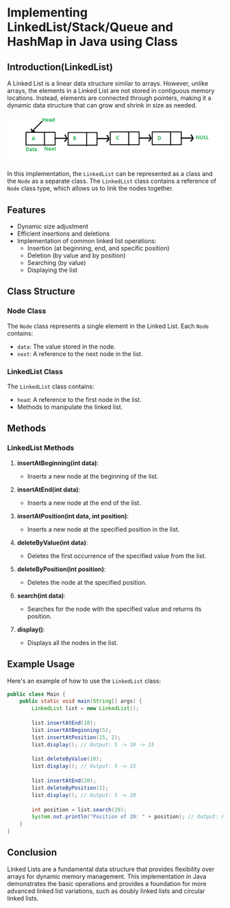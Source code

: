 
# Implementing LinkedList/Stack/Queue and HashMap in Java using Class

## Introduction(LinkedList)

A Linked List is a linear data structure similar to arrays. However, unlike arrays, the elements in a Linked List are not stored in contiguous memory locations. Instead, elements are connected through pointers, making it a dynamic data structure that can grow and shrink in size as needed.

![Linked List Structure](Linkedlist.png)

In this implementation, the `LinkedList` can be represented as a class and the `Node` as a separate class. The `LinkedList` class contains a reference of `Node` class type, which allows us to link the nodes together.

## Features

- Dynamic size adjustment
- Efficient insertions and deletions
- Implementation of common linked list operations:
  - Insertion (at beginning, end, and specific position)
  - Deletion (by value and by position)
  - Searching (by value)
  - Displaying the list

## Class Structure

### Node Class

The `Node` class represents a single element in the Linked List. Each `Node` contains:
- `data`: The value stored in the node.
- `next`: A reference to the next node in the list.

### LinkedList Class

The `LinkedList` class contains:
- `head`: A reference to the first node in the list.
- Methods to manipulate the linked list.

## Methods

### LinkedList Methods

1. **insertAtBeginning(int data)**:
   - Inserts a new node at the beginning of the list.

2. **insertAtEnd(int data)**:
   - Inserts a new node at the end of the list.

3. **insertAtPosition(int data, int position)**:
   - Inserts a new node at the specified position in the list.

4. **deleteByValue(int data)**:
   - Deletes the first occurrence of the specified value from the list.

5. **deleteByPosition(int position)**:
   - Deletes the node at the specified position.

6. **search(int data)**:
   - Searches for the node with the specified value and returns its position.

7. **display()**:
   - Displays all the nodes in the list.

## Example Usage

Here's an example of how to use the `LinkedList` class:

```java
public class Main {
    public static void main(String[] args) {
        LinkedList list = new LinkedList();

        list.insertAtEnd(10);
        list.insertAtBeginning(5);
        list.insertAtPosition(15, 2);
        list.display(); // Output: 5 -> 10 -> 15

        list.deleteByValue(10);
        list.display(); // Output: 5 -> 15

        list.insertAtEnd(20);
        list.deleteByPosition(1);
        list.display(); // Output: 5 -> 20

        int position = list.search(20);
        System.out.println("Position of 20: " + position); // Output: Position of 20: 2
    }
}
```

## Conclusion

Linked Lists are a fundamental data structure that provides flexibility over arrays for dynamic memory management. This implementation in Java demonstrates the basic operations and provides a foundation for more advanced linked list variations, such as doubly linked lists and circular linked lists.

